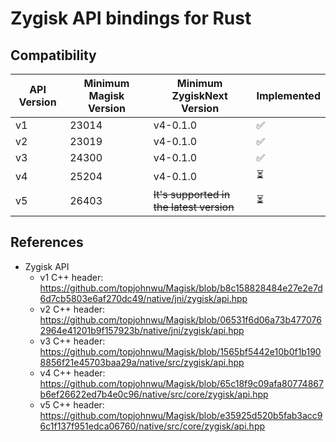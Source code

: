 # Zygisk API bindings for Rust

## Compatibility
| API Version | Minimum Magisk Version | Minimum ZygiskNext Version                               | Implemented |
| ----------- | ---------------------- | -------------------------------------------------------- | ----------- |
| v1          | 23014                  | v4-0.1.0                                                 | ✅           |
| v2          | 23019                  | v4-0.1.0                                                 | ✅           |
| v3          | 24300                  | v4-0.1.0                                                 | ✅           |
| v4          | 25204                  | v4-0.1.0                                                 | ⏳️           |
| v5          | 26403                  | ~~It's supported in the latest version~~ | ⏳️           |


## References
- Zygisk API
  - v1 C++ header: https://github.com/topjohnwu/Magisk/blob/b8c158828484e27e2e7d6d7cb5803e6af270dc49/native/jni/zygisk/api.hpp
  - v2 C++ header: https://github.com/topjohnwu/Magisk/blob/06531f6d06a73b4770762964e41201b9f157923b/native/jni/zygisk/api.hpp
  - v3 C++ header: https://github.com/topjohnwu/Magisk/blob/1565bf5442e10b0f1b1908856f21e45703baa29a/native/src/zygisk/api.hpp
  - v4 C++ header: https://github.com/topjohnwu/Magisk/blob/65c18f9c09afa80774867b6ef26622ed7b4e0c96/native/src/core/zygisk/api.hpp
  - v5 C++ header: https://github.com/topjohnwu/Magisk/blob/e35925d520b5fab3acc96c1f137f951edca06760/native/src/core/zygisk/api.hpp